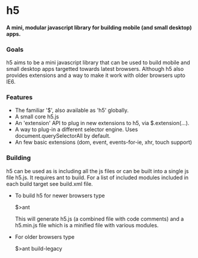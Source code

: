 # h5
#### A mini, modular javascript library for building mobile (and small desktop) apps.


### Goals
h5 aims to be a mini javascript library that can be used to build mobile and small desktop apps targetted towards latest browsers. Although h5 also provides extensions and a way to make it work with older browsers upto IE6.


### Features
- The familiar '$', also available as 'h5' globally.
- A small core h5.js
- An 'extension' API to plug in new extensions to h5, via $.extension(...).
- A way to plug-in a different selector engine. Uses document.querySelectorAll by default.
- An few basic extensions (dom, event, events-for-ie, xhr, touch support)


### Building
h5 can be used as is including all the js files or can be built into a single js file h5.js. It requires ant to build. For a list of included modules included in each build target see build.xml file.

- To build h5 for newer browsers type 
  
  $>ant
  
  This will generate h5.js (a combined file with code comments) and a h5.min.js file which is a minified file with various modules. 


- For older browsers type
  
  $>ant build-legacy
  
